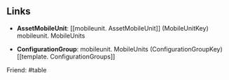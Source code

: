 ## Links

- **AssetMobileUnit**: [[mobileunit. AssetMobileUnit]] (MobileUnitKey) mobileunit. MobileUnits

- **ConfigurationGroup**: mobileunit. MobileUnits (ConfigurationGroupKey) [[template. ConfigurationGroups]]


Friend: #table